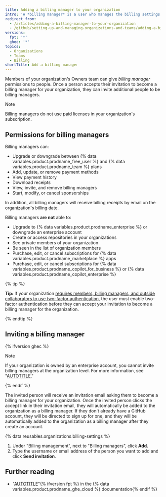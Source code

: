 ```yaml
---
title: Adding a billing manager to your organization
intro: 'A *billing manager* is a user who manages the billing settings for your organization, such as updating payment information. This is a great option if regular members of your organization don''t typically have access to billing resources.'
redirect_from:
  - /articles/adding-a-billing-manager-to-your-organization
  - /github/setting-up-and-managing-organizations-and-teams/adding-a-billing-manager-to-your-organization
versions:
  fpt: '*'
  ghec: '*'
topics:
  - Organizations
  - Teams
  - Billing
shortTitle: Add a billing manager
---
```


Members of your organization's Owners team can give _billing manager_ permissions to people. Once a person accepts their invitation to become a billing manager for your organization, they can invite additional people to be billing managers.

> [!NOTE]
> Billing managers do not use paid licenses in your organization's subscription.

## Permissions for billing managers

Billing managers can:

* Upgrade or downgrade between {% data variables.product.prodname_free_user %} and {% data variables.product.prodname_team %} plans
* Add, update, or remove payment methods
* View payment history
* Download receipts
* View, invite, and remove billing managers
* Start, modify, or cancel sponsorships

In addition, all billing managers will receive billing receipts by email on the organization's billing date.

Billing managers **are not** able to:

* Upgrade to {% data variables.product.prodname_enterprise %} or downgrade an enterprise account
* Create or access repositories in your organizations
* See private members of your organization
* Be seen in the list of organization members
* Purchase, edit, or cancel subscriptions for {% data variables.product.prodname_marketplace %} apps
* Purchase, edit, or cancel subscriptions for {% data variables.product.prodname_copilot_for_business %} or {% data variables.product.prodname_copilot_enterprise %}

{% tip %}

**Tip:**  If your organization [requires members, billing managers, and outside collaborators to use two-factor authentication](/organizations/keeping-your-organization-secure/managing-two-factor-authentication-for-your-organization/requiring-two-factor-authentication-in-your-organization), the user must enable two-factor authentication before they can accept your invitation to become a billing manager for the organization.

{% endtip %}

## Inviting a billing manager

{% ifversion ghec %}

> [!NOTE]
> If your organization is owned by an enterprise account, you cannot invite billing managers at the organization level. For more information, see "[AUTOTITLE](/admin/overview/about-enterprise-accounts)."

{% endif %}

The invited person will receive an invitation email asking them to become a billing manager for your organization. Once the invited person clicks the accept link in their invitation email, they will automatically be added to the organization as a billing manager. If they don't already have a GitHub account, they will be directed to sign up for one, and they will be automatically added to the organization as a billing manager after they create an account.

{% data reusables.organizations.billing-settings %}
1. Under "Billing management", next to "Billing managers", click **Add**.
1. Type the username or email address of the person you want to add and click **Send invitation**.

## Further reading

* "[AUTOTITLE](/enterprise-cloud@latest/admin/user-management/managing-users-in-your-enterprise/inviting-people-to-manage-your-enterprise)"{% ifversion fpt %} in the {% data variables.product.prodname_ghe_cloud %} documentation{% endif %}
